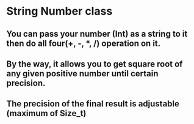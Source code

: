 # String Number class 

## You can pass your number (Int) as a string to it then do all four(+, -, *, /) operation on it.
## By the way, it allows you to get square root of any given positive number until certain precision.
## The precision of the final result is adjustable (maximum of Size_t)
